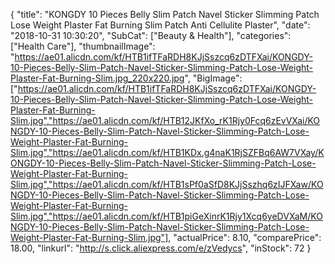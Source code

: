{
	"title": "KONGDY 10 Pieces Belly Slim Patch Navel Sticker Slimming Patch Lose Weight Plaster Fat Burning Slim Patch Anti Cellulite Plaster",
	"date": "2018-10-31 10:30:20",
	"SubCat": ["Beauty & Health"],
	"categories": ["Health Care"],
	"thumbnailImage": "https://ae01.alicdn.com/kf/HTB1ifTFaRDH8KJjSszcq6zDTFXai/KONGDY-10-Pieces-Belly-Slim-Patch-Navel-Sticker-Slimming-Patch-Lose-Weight-Plaster-Fat-Burning-Slim.jpg_220x220.jpg",
	"BigImage": ["https://ae01.alicdn.com/kf/HTB1ifTFaRDH8KJjSszcq6zDTFXai/KONGDY-10-Pieces-Belly-Slim-Patch-Navel-Sticker-Slimming-Patch-Lose-Weight-Plaster-Fat-Burning-Slim.jpg","https://ae01.alicdn.com/kf/HTB12JKfXo_rK1Rjy0Fcq6zEvVXai/KONGDY-10-Pieces-Belly-Slim-Patch-Navel-Sticker-Slimming-Patch-Lose-Weight-Plaster-Fat-Burning-Slim.jpg","https://ae01.alicdn.com/kf/HTB1KDx.g4naK1RjSZFBq6AW7VXay/KONGDY-10-Pieces-Belly-Slim-Patch-Navel-Sticker-Slimming-Patch-Lose-Weight-Plaster-Fat-Burning-Slim.jpg","https://ae01.alicdn.com/kf/HTB1sPf0aSfD8KJjSszhq6zIJFXaw/KONGDY-10-Pieces-Belly-Slim-Patch-Navel-Sticker-Slimming-Patch-Lose-Weight-Plaster-Fat-Burning-Slim.jpg","https://ae01.alicdn.com/kf/HTB1piGeXinrK1Rjy1Xcq6yeDVXaM/KONGDY-10-Pieces-Belly-Slim-Patch-Navel-Sticker-Slimming-Patch-Lose-Weight-Plaster-Fat-Burning-Slim.jpg"],
	"actualPrice": 8.10,
	"comparePrice": 18.00,
	"linkurl": "http://s.click.aliexpress.com/e/zVedycs",
	"inStock": 72
}
